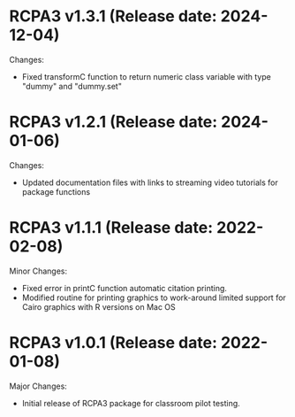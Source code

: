 
RCPA3 v1.3.1 (Release date: 2024-12-04)
==============

Changes:

* Fixed transformC function to return numeric class variable with type "dummy" and "dummy.set"



RCPA3 v1.2.1 (Release date: 2024-01-06)
==============

Changes:

* Updated documentation files with links to streaming video tutorials for package functions



RCPA3 v1.1.1 (Release date: 2022-02-08)
==============

Minor  Changes:

* Fixed error in printC function automatic citation printing.
* Modified routine for printing graphics to work-around limited support for Cairo graphics with R versions on Mac OS



RCPA3 v1.0.1 (Release date: 2022-01-08)
==============

Major Changes:

* Initial release of RCPA3 package for classroom pilot testing.

